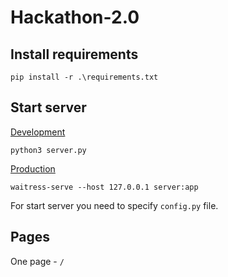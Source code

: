 # Hackathon-2.0

## Install requirements

```
pip install -r .\requirements.txt
```

## Start server

[Development](http://127.0.0.1:5000)

```
python3 server.py
```

[Production](http://127.0.0.1:8080)

```
waitress-serve --host 127.0.0.1 server:app
```

For start server you need to specify `config.py` file.

## Pages

One page - `/`
